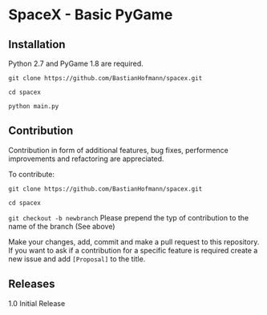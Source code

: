 # SpaceX - Basic PyGame

## Installation

Python 2.7 and PyGame 1.8 are required.

`git clone https://github.com/BastianHofmann/spacex.git`

`cd spacex`

`python main.py`

## Contribution

Contribution in form of additional features, bug fixes, performence improvements and refactoring are appreciated.

To contribute:

`git clone https://github.com/BastianHofmann/spacex.git`

`cd spacex`

`git checkout -b newbranch` Please prepend the typ of contribution to the name of the branch (See above)

Make your changes, add, commit and make a pull request to this repository. If you want to ask if a contribution for a specific feature is required create a new issue and add `[Proposal]` to the title.

## Releases

1.0 Initial Release